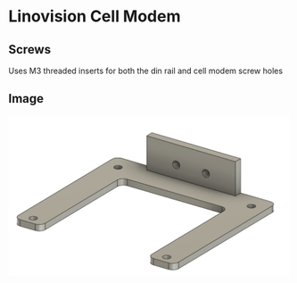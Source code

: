 # Linovision Cell Modem

## Screws
Uses M3 threaded inserts for both the din rail and cell modem screw holes


## Image
![alt text](image.png)